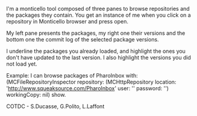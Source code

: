 I'm a monticello tool composed of three panes to browse repositories and the packages they contain. You get an instance of me when you click on a repository in Monticello browser and press open. My left pane presents the packages, my right one their versions and the bottom one the commit log of the selected package versions.I underline the packages you already loaded, and highlight the ones you don't have updated to the last version. I also highlight the versions you did not load yet.Example: I can browse packages of PharoInbox with:(MCFileRepositoryInspector 	repository: (MCHttpRepository					location: 'http://www.squeaksource.com/PharoInbox'					user: ''					password: '')	workingCopy: nil) show.	COTDC - S.Ducasse, G.Polito, L.Laffont